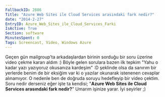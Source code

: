 ```yaml
---
FallbackID: 2886
Title: "Azure Web Sites ile Cloud Services arasındaki fark nedir?"
date: "2014-2-27"
EntryID: Azure_Web_Sites_ile_Cloud_Services_Farki
IsActive: True
Section: software
MinutesSpent: 0
Tags: Screencast, Video, Windows Azure
---
```

Geçen gün mailgroup'ta arkadaşlardan birinin sorduğu bir soru üzerine
video çekme kararı aldım :) Böyle gelen sorulara bazen ilk tepkim "Yahu
o kadar yazı yazıyoruz okusanıza kardeşim" :D şeklinde olsa da sanırım
bir yerlerde benim de bir eksiğim var ki o yazılar okunarak istenenen
cevaplar alınamıyor. O nedenle ben de doğruda soruyu hedefleyip bir
video çektim. Soru nedir derseniz eğer işte ta kendisi; "**Azure Web
Sites ile Cloud Services arasındaki fark nedir?**" Umarım işinize yarar.
İyi seyirler ;)



